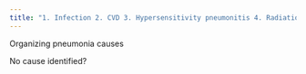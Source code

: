 ```yaml
---
title: "1. Infection 2. CVD 3. Hypersensitivity pneumonitis 4. Radiation therapy  If no etiology found --&gt; COP"
---
```

Organizing pneumonia causes

No cause identified?

